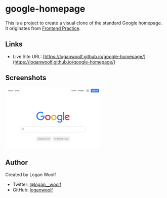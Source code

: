 # google-homepage

This is a project to create a visual clone of the standard Google homepage. It originates from [Frontend Practice](https://www.frontendpractice.com/).

## Links 

- Live Site URL: [https://loganwoolf.github.io/google-homepage/](https://loganwoolf.github.io/google-homepage/)

## Screenshots

![](./screenshots/desktop.png)

## Author

Created by Logan Woolf
- Twitter: [@logan__woolf](https://twitter.com/logan__woolf/)
- GitHub: [loganwoolf](https://loganwoolf.github.io/)